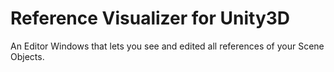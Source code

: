 # Reference Visualizer for Unity3D
An Editor Windows that lets you see and edited all references of your Scene Objects.

